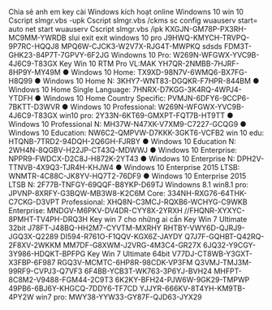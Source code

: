 Chia sẻ anh em key cài Windows kích hoạt online
Windowns 10
	win 10
		Cscript slmgr.vbs -upk
		Cscript slmgr.vbs /ckms
		sc config wuauserv start= auto
		net start wuauserv
		Cscript slmgr.vbs /ipk KXGJN-GM78P-PX3RH-MC9MM-YWRDB
		slui
		exit
		exit
	windows 10 pro
		J9HWQ-KMYCH-TRVPQ-9P7RC-HQQJ8
		MPQ6W-CJCK3-W2V7X-RJG4T-MWPKQ
	sdsds
	FDM3T-GHK23-84P7T-7GPVY-6F2JG
	Windowns 10 Pro: W269N-WFGWX-YVC9B-4J6C9-T83GX
	Key Win 10 RTM Pro VL:MAK YH7QR-2NMBB-7HJRF-8HP9Y-MY49M
	● Windows 10 Home: TX9XD-98N7V-6WMQ6-BX7FG-H8Q99
	● Windows 10 Home N: 3KHY7-WNT83-DGQKR-F7HPR-844BM
	● Windows 10 Home Single Language: 7HNRX-D7KGG-3K4RQ-4WPJ4-YTDFH
	● Windows 10 Home Country Specific: PVMJN-6DFY6-9CCP6-7BKTT-D3WVR
	● Windows 10 Professional: W269N-WFGWX-YVC9B-4J6C9-T83GX
	win10 pro: 2Y33N-6KT69-GMXPT-FQT7B-HT9TT
	● Windows 10 Professional N: MH37W-N47XK-V7XM9-C7227-GCQG9
	● Windows 10 Education: NW6C2-QMPVW-D7KKK-3GKT6-VCFB2
	win 10 edu: HTQNB-7TRD2-94DQH-2Q6GH-FJRBY
	● Windows 10 Education N: 2WH4N-8QGBV-H22JP-CT43Q-MDWWJ
	● Windows 10 Enterprise: NPPR9-FWDCX-D2C8J-H872K-2YT43
	● Windows 10 Enterprise N: DPH2V-TTNVB-4X9Q3-TJR4H-KHJW4
	● Windows 10 Enterprise 2015 LTSB: WNMTR-4C88C-JK8YV-HQ7T2-76DF9
	● Windows 10 Enterprise 2015 LTSB N: 2F77B-TNFGY-69QQF-B8YKP-D69TJ
Windowns 8.1
win8.1 pro: JPVNP-8XRFY-G3BQW-MB3W8-K2C6M
Core: 334NH-RXG76-64THK-C7CKG-D3VPT
	Professional: XHQ8N-C3MCJ-RQXB6-WCHYG-C9WKB
	Enterprise: MNDGV-M6PKV-DV4DR-CYY8X-2YRXH //FHQNR-XYXYC-8PMHT-TV4PH-DRQ3H
Key win 7 cho những ai cần
Key Win 7 Ultimate 32bit
	J78FT-J48BQ-HH2M7-CYVTM-MXRHY
	RHTBY-VWY6D-QJRJ9-JGQ3X-Q2289
	DI594-R761O-F1QQV-KGX6Z-JAYDY
	Q7J7F-GQHBT-Q42RQ-2F8XV-2WKKM
	MM7DF-G8XWM-J2VRG-4M3C4-GR27X
	6JQ32-Y9CGY-3Y986-HDQKT-BPFPG
Key Win 7 Ultimate 64bit
	V77DJ-CT8WB-Y3GXT-X3FBP-6F987
	RGQ3V-MCMTC-6HP8R-98CDK-VP3FM
	Q3VMJ-TMJ3M-99RF9-CVPJ3-Q7VF3
	6F4BB-YCB3T-WK763-3P6YJ-BVH24
	MHFPT-8C8M2-V9488-FGM44-2C9T3
	6K2KY-BFH24-PJW6W-9GK29-TMPWP
	49PB6-6BJ6Y-KHGCQ-7DDY6-TF7CD
	YJJYR-666KV-8T4YH-KM9TB-4PY2W
win7 pro: MWY38-YYW33-GY87F-QJD63-JYX29